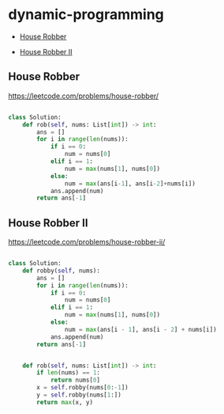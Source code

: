 # dynamic-programming

+ [House Robber](#house-robber)

+ [House Robber II](#house-robber-ii)

## House Robber

https://leetcode.com/problems/house-robber/


```python

class Solution:
    def rob(self, nums: List[int]) -> int:
        ans = []
        for i in range(len(nums)):
            if i == 0:
                num = nums[0]
            elif i == 1:
                num = max(nums[1], nums[0])
            else:
                num = max(ans[i-1], ans[i-2]+nums[i])
            ans.append(num)
        return ans[-1]

```

## House Robber II

https://leetcode.com/problems/house-robber-ii/


```python

class Solution:
    def robby(self, nums):
        ans = []
        for i in range(len(nums)):
            if i == 0:
                num = nums[0]
            elif i == 1:
                num = max(nums[1], nums[0])
            else:
                num = max(ans[i - 1], ans[i - 2] + nums[i])
            ans.append(num)
        return ans[-1]


    def rob(self, nums: List[int]) -> int:
        if len(nums) == 1:
            return nums[0]
        x = self.robby(nums[0:-1])
        y = self.robby(nums[1:])
        return max(x, y)

```

